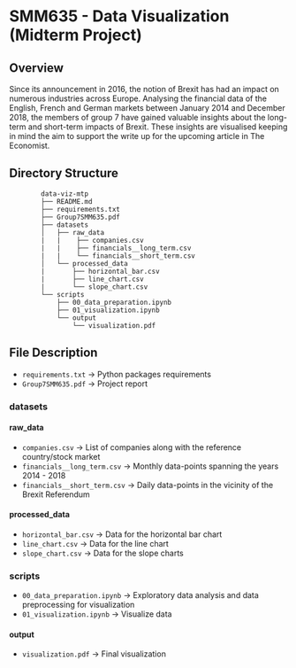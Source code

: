 # **SMM635 - Data Visualization (Midterm Project)**

## **Overview**
Since its announcement in 2016, the notion of Brexit has had an impact on numerous industries across Europe. Analysing the financial data of the English, French and German markets between January 2014 and December 2018, the members of group 7 have gained valuable insights about the long-term and short-term impacts of Brexit. These insights are visualised keeping in mind the aim to support the write up for the upcoming article in The Economist.

## **Directory Structure**

```
        data-viz-mtp
        ├── README.md
        ├── requirements.txt
        ├── Group7SMM635.pdf
        ├── datasets
        │   ├── raw_data
        |   |    ├── companies.csv
        |   |    ├── financials__long_term.csv
        |   |    └── financials__short_term.csv
        │   └── processed_data
        |       ├── horizontal_bar.csv
        |       ├── line_chart.csv
        |       └── slope_chart.csv
        └── scripts
            ├── 00_data_preparation.ipynb
            ├── 01_visualization.ipynb
            └── output
                └── visualization.pdf

```

## File Description
-   `requirements.txt` -> Python packages requirements
-   `Group7SMM635.pdf` -> Project report
### datasets
#### raw_data
-   `companies.csv` -> List of companies along with the reference country/stock market
-   `financials__long_term.csv` -> Monthly data-points spanning the years 2014 - 2018
-   `financials__short_term.csv` -> Daily data-points in the vicinity of the Brexit Referendum

#### processed_data
-   `horizontal_bar.csv` -> Data for the horizontal bar chart
-   `line_chart.csv` -> Data for the line chart
-   `slope_chart.csv` -> Data for the slope charts

### scripts
-   `00_data_preparation.ipynb` -> Exploratory data analysis and data preprocessing for visualization 
-   `01_visualization.ipynb` -> Visualize data

#### output
-   `visualization.pdf` -> Final visualization

